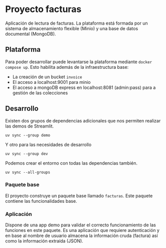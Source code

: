 # Proyecto facturas

Aplicación de lectura de facturas. La plataforma está formada por un sistema de almacenamiento flexible (Minio) y una base de datos documental (MongoDB).

## Plataforma

Para poder desarrollar puede levantarse la plataforma mediante `docker compose up`. Esto habilita además de la infraestructura base:

* La creación de un bucket `invoice`
* El acceso a localhost:9001 para minio
* El acceso a mongoDB express en localhost:8081 (admin:pass) para a gestión de las colecciones

## Desarrollo

Existen dos grupos de dependencias adicionales que nos permiten realizar las demos de Streamlit.

```
uv sync --group demo
```

Y otro para las necesidades de desarrollo

```
uv sync --group dev
```

Podemos crear el entorno con todas las dependencias también.

```
uv sync --all-groups
```

### Paquete base

El proyecto construye un paquete base llamado `facturas`. Este paquete contiene las funcionalidades base.


### Aplicación

Dispone de una app demo para validar el correcto funcionamiento de las funciones en este paquete. Es una aplicación que requiere autenticación y en base al nombre de usuario almacena la información cruda (factura) así como la información extraída (JSON).

